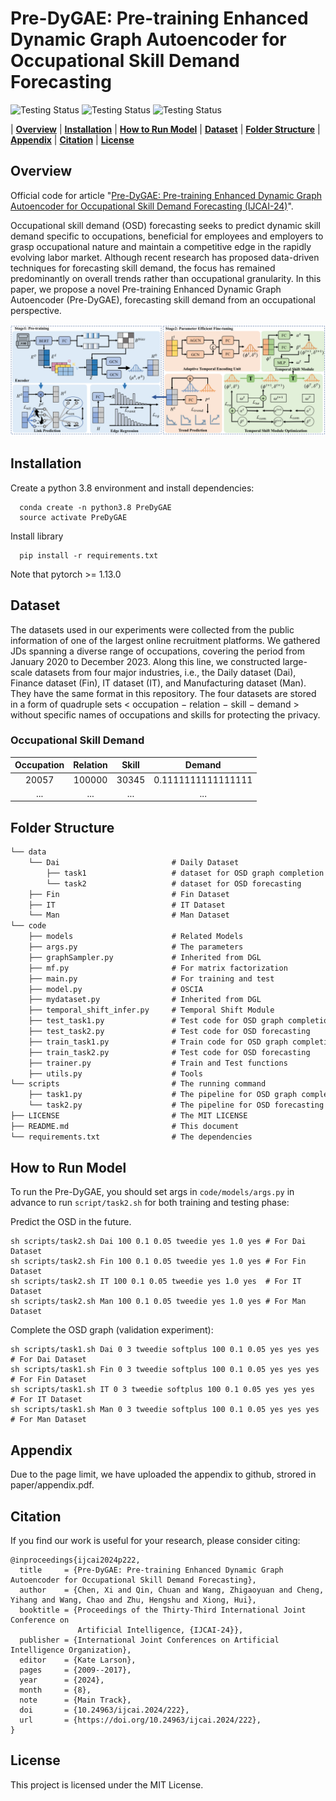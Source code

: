 # Pre-DyGAE: Pre-training Enhanced Dynamic Graph Autoencoder for Occupational Skill Demand Forecasting

![Testing Status](https://img.shields.io/badge/docs-in_progress-green)
![Testing Status](https://img.shields.io/badge/pypi_package-in_progress-green)
![Testing Status](https://img.shields.io/badge/license-MIT-blue)

| **[Overview](#overview)**
| **[Installation](#installation)**
| **[How to Run Model](#how-to-run-model)**
| **[Dataset](#dataset)**
| **[Folder Structure](#folder-Structure)**
| **[Appendix](#appendix)**
| **[Citation](#citation)**
| **[License](#license)**

## Overview

Official code for article "[Pre-DyGAE: Pre-training Enhanced Dynamic Graph Autoencoder for Occupational Skill Demand Forecasting (IJCAI-24)](https://www.ijcai.org/proceedings/2024/0222.pdf)".

Occupational skill demand (OSD) forecasting seeks to predict dynamic skill demand specific to occupations, beneficial for employees and employers to grasp occupational nature and maintain a competitive edge in the rapidly evolving labor market. Although recent research has proposed data-driven techniques for forecasting skill demand, the focus has remained predominantly on overall trends rather than occupational granularity. In this paper, we propose a novel Pre-training Enhanced Dynamic Graph Autoencoder (Pre-DyGAE), forecasting skill demand from an occupational perspective.

![Framework](paper/articture.png)

## Installation

Create a python 3.8 environment and install dependencies:

```
  conda create -n python3.8 PreDyGAE
  source activate PreDyGAE
```

Install library

```
  pip install -r requirements.txt
```

Note that pytorch >= 1.13.0

## Dataset
The datasets used in our experiments were collected from the public information of one of the largest online recruitment platforms. We gathered JDs spanning a diverse range of occupations, covering the period from January 2020 to December 2023. Along this line, we constructed large-scale datasets from four major industries, i.e., the Daily dataset (Dai), Finance dataset (Fin), IT dataset (IT), and Manufacturing dataset (Man). They have the same format in this repository. The four datasets are stored in a form of quadruple sets < occupation − relation − skill − demand > without specific names of occupations and skills for protecting the privacy.

### Occupational Skill Demand

| Occupation | Relation | Skill |       Demand       |
| :--------: | :------: | :---: | :----------------: |
|   20057   |  100000  | 30345 | 0.1111111111111111 |
|    ...    |   ...   |  ...  |        ...        |

## Folder Structure

```tex
└── data
    └── Dai                         # Daily Dataset
        ├── task1                   # dataset for OSD graph completion
        └── task2                   # dataset for OSD forecasting
    ├── Fin                         # Fin Dataset
    ├── IT                          # IT Dataset
    └── Man                         # Man Dataset
└── code
    ├── models                      # Related Models
    ├── args.py                     # The parameters
    ├── graphSampler.py             # Inherited from DGL
    ├── mf.py                       # For matrix factorization
    ├── main.py                     # For training and test
    ├── model.py                    # OSCIA
    ├── mydataset.py                # Inherited from DGL
    ├── temporal_shift_infer.py     # Temporal Shift Module
    ├── test_task1.py               # Test code for OSD graph completion
    ├── test_task2.py               # Test code for OSD forecasting
    ├── train_task1.py              # Train code for OSD graph completion
    ├── train_task2.py              # Test code for OSD forecasting
    ├── trainer.py                  # Train and Test functions
    ├── utils.py                    # Tools
└── scripts                         # The running command
    ├── task1.py                    # The pipeline for OSD graph completion
    └── task2.py                    # The pipeline for OSD forecasting
├── LICENSE                         # The MIT LICENSE
├── README.md                       # This document
└── requirements.txt                # The dependencies
```

## How to Run Model

To run the Pre-DyGAE, you should set args in `code/models/args.py` in advance to run `script/task2.sh` for both training and testing phase:

Predict the OSD in the future.

```
sh scripts/task2.sh Dai 100 0.1 0.05 tweedie yes 1.0 yes # For Dai Dataset
sh scripts/task2.sh Fin 100 0.1 0.05 tweedie yes 1.0 yes # For Fin Dataset
sh scripts/task2.sh IT 100 0.1 0.05 tweedie yes 1.0 yes  # For IT Dataset
sh scripts/task2.sh Man 100 0.1 0.05 tweedie yes 1.0 yes # For Man Dataset
```

Complete the OSD graph (validation experiment):

```
sh scripts/task1.sh Dai 0 3 tweedie softplus 100 0.1 0.05 yes yes yes # For Dai Dataset
sh scripts/task1.sh Fin 0 3 tweedie softplus 100 0.1 0.05 yes yes yes # For Fin Dataset
sh scripts/task1.sh IT 0 3 tweedie softplus 100 0.1 0.05 yes yes yes  # For IT Dataset
sh scripts/task1.sh Man 0 3 tweedie softplus 100 0.1 0.05 yes yes yes # For Man Dataset
```

## Appendix

Due to the page limit, we have uploaded the appendix to github, strored in paper/appendix.pdf.

## Citation

If you find our work is useful for your research, please consider citing:

```
@inproceedings{ijcai2024p222,
  title     = {Pre-DyGAE: Pre-training Enhanced Dynamic Graph Autoencoder for Occupational Skill Demand Forecasting},
  author    = {Chen, Xi and Qin, Chuan and Wang, Zhigaoyuan and Cheng, Yihang and Wang, Chao and Zhu, Hengshu and Xiong, Hui},
  booktitle = {Proceedings of the Thirty-Third International Joint Conference on
               Artificial Intelligence, {IJCAI-24}},
  publisher = {International Joint Conferences on Artificial Intelligence Organization},
  editor    = {Kate Larson},
  pages     = {2009--2017},
  year      = {2024},
  month     = {8},
  note      = {Main Track},
  doi       = {10.24963/ijcai.2024/222},
  url       = {https://doi.org/10.24963/ijcai.2024/222},
}
```

## License

This project is licensed under the MIT License.
